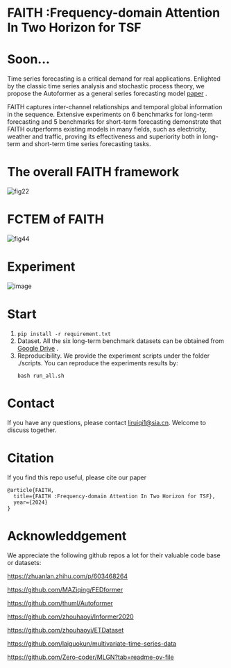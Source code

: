 # FAITH :Frequency-domain Attention In Two Horizon for TSF
# Soon...

Time series forecasting is a critical demand for real applications. Enlighted by the classic time series analysis and stochastic process theory, we propose the Autoformer as a general series forecasting model [paper](https://arxiv.org/pdf/2405.13300) .

FAITH  captures inter-channel relationships and temporal global information in the sequence. Extensive experiments on 6 benchmarks for long-term forecasting and 5 benchmarks for short-term forecasting demonstrate that FAITH outperforms existing models in many fields, such as electricity, weather and traffic, proving its effectiveness and superiority both in long-term and short-term time series forecasting tasks.

# The overall FAITH framework

![fig22](https://github.com/LRQ577/FAITH/assets/119293404/5844097a-ef86-4c25-bb45-c31fbfa15c2d)

# FCTEM of FAITH
![fig44](https://github.com/LRQ577/FAITH/assets/119293404/e85c13a9-bd95-4ec9-932d-a77036c33000)

# Experiment
![image](https://github.com/LRQ577/FAITH/assets/119293404/bb514b27-3099-4347-993e-ae6d1c797455)


# Start
1. ```pip install -r requirement.txt ```
2. Dataset. All the six long-term benchmark datasets can be obtained from [Google Drive](https://drive.google.com/file/d/1CC4ZrUD4EKncndzgy5PSTzOPSqcuyqqj/view) .
3. Reproducibility. We provide the experiment scripts under the folder ./scripts. You can reproduce the experiments results by:
   ```
   bash run_all.sh
   ```


# Contact 
If you have any questions, please contact liruiqi1@sia.cn. Welcome to discuss together.

# Citation
If you find this repo useful, please cite our paper
```
@article{FAITH,
  title={FAITH :Frequency-domain Attention In Two Horizon for TSF},
  year={2024}
}
```
# Acknowleddgement
We appreciate the following github repos a lot for their valuable code base or datasets:

https://zhuanlan.zhihu.com/p/603468264

https://github.com/MAZiqing/FEDformer

https://github.com/thuml/Autoformer

https://github.com/zhouhaoyi/Informer2020

https://github.com/zhouhaoyi/ETDataset

https://github.com/laiguokun/multivariate-time-series-data

https://github.com/Zero-coder/MLGN?tab=readme-ov-file
